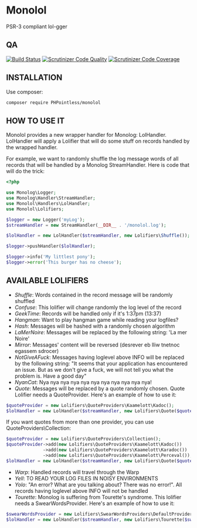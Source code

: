 Monolol
=======

PSR-3 compliant lol-gger

QA
--

[![Build Status](https://travis-ci.org/PHPointless/monolol.svg)](https://travis-ci.org/PHPointless/monolol)
[![Scrutinizer Code Quality](https://scrutinizer-ci.com/g/PHPointless/monolol/badges/quality-score.png?b=master)](https://scrutinizer-ci.com/g/PHPointless/monolol/?branch=master)
[![Scrutinizer Code Coverage](https://scrutinizer-ci.com/g/PHPointless/monolol/badges/coverage.png?b=master)](https://scrutinizer-ci.com/g/PHPointless/monolol/?branch=master)

INSTALLATION
------------
Use composer:
```sh
composer require PHPointless/monolol
```

HOW TO USE IT
-------------

Monolol provides a new wrapper handler for Monolog: LolHandler.
LolHandler will apply a Lolifier that will do some stuff on records handled by the wrapped handler.

For example, we want to randomly shuffle the log message words of all records that will be handled by a Monolog StreamHandler.
Here is code that will do the trick:

```php
<?php

use Monolog\Logger;
use Monolog\Handler\StreamHandler;
use Monolol\Handlers\LolHandler;
use Monolol\Lolifiers;

$logger = new Logger('myLog');
$streamHandler = new StreamHandler(__DIR__ . '/monolol.log');

$lolHandler = new LolHandler($streamHandler, new Lolifiers\Shuffle());

$logger->pushHandler($lolHandler);

$logger->info('My littlest pony');
$logger->error('This burger has no cheese');
```

AVAILABLE LOLIFIERS
-------------------

- _Shuffle_: Words contained in the record message will be randomly shuffled
- _Confuse_: This lolifier will change randomly the log level of the record
- _GeekTime_: Records will be handled only if it's 1:37pm (13:37)
- _Hangman_: Want to play hangman game while reading your logfiles?
- _Hash_: Messages will be hashed with a randomly chosen algorithm
- _LaMerNoire_: Messages will be replaced by the following string: 'La mer Noire'
- _Mirror_: Messages' content will be reversed (desrever eb lliw tnetnoc egassem sdrocer)
- _NotGiveAFuck_: Messages having loglevel above INFO will be replaced by the following string: "It seems that your application has encountered an issue. But as we don't give a fuck, we will not tell you what the problem is. Have a good day"
- _NyanCat_: Nya nya nya nya nya nya nya nya nya nya nya!
- _Quote_: Messages will be replaced by a quote randomly chosen. Quote Lolifier needs a QuoteProvider. Here's an example of how to use it:
```php
$quoteProvider = new Lolifiers\QuoteProviders\Kaamelott\Kadoc();
$lolHandler = new LolHandler($streamHandler, new Lolifiers\Quote($quoteProvider));
```
If you want quotes from more than one provider, you can use QuoteProviders\Collection:
```php
$quoteProvider = new Lolifiers\QuoteProviders\Collection();
$quoteProvider->add(new Lolifiers\QuoteProviders\Kaamelott\Kadoc())
              ->add(new Lolifiers\QuoteProviders\Kaamelott\Karadoc())
              ->add(new Lolifiers\QuoteProviders\Kaamelott\Perceval());
$lolHandler = new LolHandler($streamHandler, new Lolifiers\Quote($quoteProvider));
```
- _Warp_: Handled records will travel through the Warp
- _Yell_: TO READ YOUR LOG FILES IN NOISY ENVIRONMENTS
- _Yolo_: "An error? What are you talking about? There was no error!". All records having loglevel above INFO will not be handled
- _Tourette_: Monolog is suffering from Tourette's syndrome. This lolifier needs a SwearWordsProvider. Here's an example of how to use it:
```php
$swearWordsProvider = new Lolifiers\SwearWordsProviders\DefaultProvider();
$lolHandler = new LolHandler($streamHandler, new Lolifiers\Tourette($swearWordsProvider));
```
